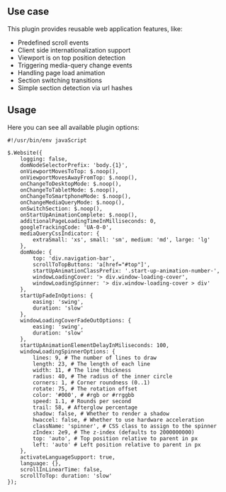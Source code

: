 <!-- region modline

vim: set tabstop=4 shiftwidth=4 expandtab:
vim: foldmethod=marker foldmarker=region,endregion:

endregion

region header

Copyright Torben Sickert 16.12.2012

License
   This library written by Torben Sickert stand under a creative commons
   naming 3.0 unported license.
   see http://creativecommons.org/licenses/by/3.0/deed.de

endregion -->

Use case<!--deDE:Einsatz--><!--frFR:Utilisier-->
------------------------------------------------

This plugin provides reusable web application features, like:
<!--deDE:
    Diese Pluhin bietet eine Reihe von wiederverwendbaren
    Webanwendungs-Features:
-->

*   Predefined scroll events
    <!--deDE:Vordefinierte Scroll-Events-->
*   Client side internationalization support
    <!--deDE:Klientseitiger Internationalisierungs-Support-->
*   Viewport is on top position detection
    <!--deDE:
        Erkennung wenn der sichbare Bereich der Website am obigen Rand ist und
        setzten entsprechender Events
    -->
*   Triggering media-query change events
    <!--deDE:
        Auslösen von definierten Events wenn media-querys im responsive Design
        gewechselt werden.
    -->
*   Handling page load animation
    <!--deDE:
        Ermöglichen von Animationen während die Webanwendung im Hintergrund
        geladen wird.
    -->
*   Section switching transitions
    <!--deDE:Animationen zum Übergang einzelner Sektionen-->
*   Simple section detection via url hashes
    <!--deDE:Erkennung der aktuellen Sektion anhand url Hashes-->

Usage<!--deDE:Verwendung-->
---------------------------

Here you can see all available plugin options:
<!--deDE:
    Hier werden alle möglichen Optionen die beim Initialisieren des Plugins
    gesetzt werden können angegeben:
-->

    #!/usr/bin/env javaScript

    $.Website({
        logging: false,
        domNodeSelectorPrefix: 'body.{1}',
        onViewportMovesToTop: $.noop(),
        onViewportMovesAwayFromTop: $.noop(),
        onChangeToDesktopMode: $.noop(),
        onChangeToTabletMode: $.noop(),
        onChangeToSmartphoneMode: $.noop(),
        onChangeMediaQueryMode: $.noop(),
        onSwitchSection: $.noop(),
        onStartUpAnimationComplete: $.noop(),
        additionalPageLoadingTimeInMilliseconds: 0,
        googleTrackingCode: 'UA-0-0',
        mediaQueryCssIndicator: {
            extraSmall: 'xs', small: 'sm', medium: 'md', large: 'lg'
        },
        domNode: {
            top: 'div.navigation-bar',
            scrollToTopButtons: 'a[href="#top"]',
            startUpAnimationClassPrefix: '.start-up-animation-number-',
            windowLoadingCover: '> div.window-loading-cover',
            windowLoadingSpinner: '> div.window-loading-cover > div'
        },
        startUpFadeInOptions: {
            easing: 'swing',
            duration: 'slow'
        },
        windowLoadingCoverFadeOutOptions: {
            easing: 'swing',
            duration: 'slow'
        },
        startUpAnimationElementDelayInMiliseconds: 100,
        windowLoadingSpinnerOptions: {
            lines: 9, # The number of lines to draw
            length: 23, # The length of each line
            width: 11, # The line thickness
            radius: 40, # The radius of the inner circle
            corners: 1, # Corner roundness (0..1)
            rotate: 75, # The rotation offset
            color: '#000', # #rgb or #rrggbb
            speed: 1.1, # Rounds per second
            trail: 58, # Afterglow percentage
            shadow: false, # Whether to render a shadow
            hwaccel: false, # Whether to use hardware acceleration
            className: 'spinner', # CSS class to assign to the spinner
            zIndex: 2e9, # The z-index (defaults to 2000000000)
            top: 'auto', # Top position relative to parent in px
            left: 'auto' # Left position relative to parent in px
        },
        activateLanguageSupport: true,
        language: {},
        scrollInLinearTime: false,
        scrollToTop: duration: 'slow'
    });
